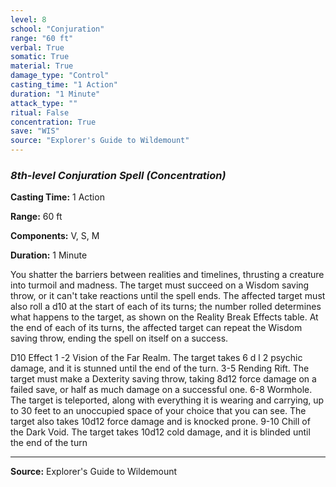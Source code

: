 ```yaml
---
level: 8
school: "Conjuration"
range: "60 ft"
verbal: True
somatic: True
material: True
damage_type: "Control"
casting_time: "1 Action"
duration: "1 Minute"
attack_type: ""
ritual: False
concentration: True
save: "WIS"
source: "Explorer's Guide to Wildemount"
---
```


### *8th-level Conjuration Spell* *(Concentration)*

**Casting Time:** 1 Action

**Range:** 60 ft

**Components:** V, S, M

**Duration:** 1 Minute

You shatter the barriers between realities and timelines, thrusting a creature into turmoil and madness. The target must succeed on a Wisdom saving throw, or it can't take reactions until the spell ends. The affected target must also roll a d10 at the start of each of its turns; the number rolled determines what happens to the target, as shown on the Reality Break Effects table. At the end of each of its turns, the affected target can repeat the Wisdom saving throw, ending the spell on itself on a success. 
 
 
 D10 Effect
 1 -2 Vision of the Far Realm. The target takes 6 d l 2 psychic damage, and it is stunned until the end of the turn.
 3-5 Rending Rift. The target must make a Dexterity saving throw, taking 8d12 force damage on a failed save, or half as much damage on a successful one.
 6-8 Wormhole. The target is teleported, along with everything it is wearing and carrying, up to 30 feet to an unoccupied space of your choice that you can see. The target also takes 10d12 force damage and is knocked prone.
 9-10 Chill of the Dark Void. The target takes 10d12 cold damage, and it is blinded until the end of the turn

---
**Source:** Explorer's Guide to Wildemount
